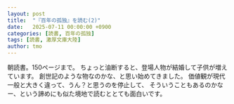 ```yaml
---
layout: post
title:  "『百年の孤独』を読む(2)"
date:   2025-07-11 00:00:00 +0900
categories: [読書, 百年の孤独]
tags: [読書, 激厚文庫大陸]
author: tmo
---
```


朝読書。150ページまで。
ちょっと油断すると、登場人物が結婚して子供が増えています。
創世記のような物なのかな、と思い始めてきました。
価値観が現代一般と大きく違って、うん？と思うのを停止して、
そういうこともあるのかなー、という諦めにも似た境地で読むととても面白いです。
